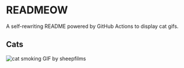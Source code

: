 # READMEOW

A self-rewriting README powered by GitHub Actions to display cat gifs.

## Cats

![cat smoking GIF by sheepfilms](https://media3.giphy.com/media/l0ExdMHUDKteztyfe/200.gif?cid=9acd02dayewkb63818ak8effyapqcgiziac260d8fwiqv5ee&ep=v1_gifs_search&rid=200.gif&ct=g)
